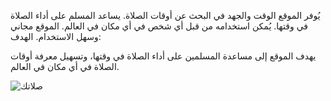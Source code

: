 يُوفر الموقع الوقت والجهد في البحث عن أوقات الصلاة.
يساعد المسلم على أداء الصلاة في وقتها.
يُمكن استخدامه من قبل أي شخص في أي مكان في العالم.
الموقع مجاني وسهل الاستخدام.
الهدف:

يهدف الموقع إلى مساعدة المسلمين على أداء الصلاة في وقتها، وتسهيل معرفة أوقات الصلاة في أي مكان في العالم.

![صلاتك]([g](https://drive.google.com/file/d/1lt0KmR_2XG4H3UcgQ_dTPAYkVk4ttubd/view?usp=drive_link)https://drive.google.com/file/d/1lt0KmR_2XG4H3UcgQ_dTPAYkVk4ttubd/view?usp=drive_link)
